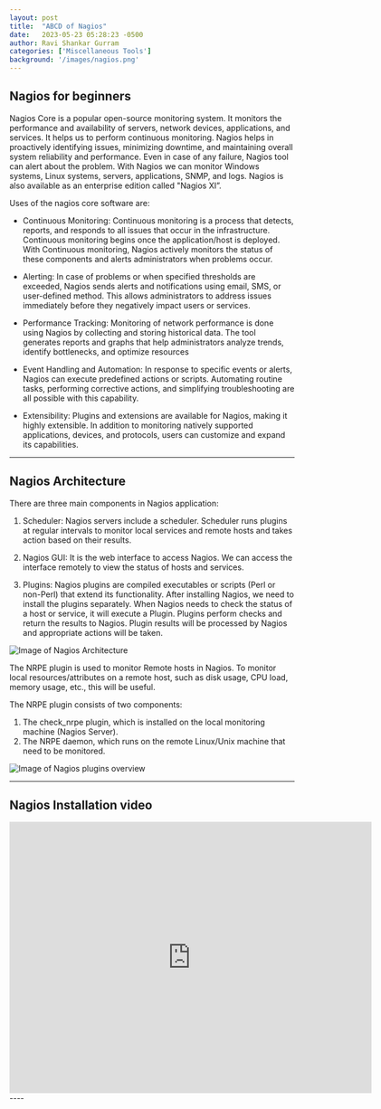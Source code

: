 ```yaml
---
layout: post
title:  "ABCD of Nagios"
date:   2023-05-23 05:28:23 -0500
author: Ravi Shankar Gurram
categories: ['Miscellaneous Tools']
background: '/images/nagios.png'
---
```



## Nagios for beginners

Nagios Core is a popular open-source monitoring system. It monitors the performance and availability of servers, network devices, applications, and services. It helps us to perform continuous monitoring. Nagios helps in proactively identifying issues, minimizing downtime, and maintaining overall system reliability and performance. Even in case of any failure, Nagios tool can alert about the problem. With Nagios we can monitor Windows systems, Linux systems, servers, applications, SNMP, and logs. Nagios is also available as an enterprise edition called "Nagios XI”.

Uses of the nagios core software are:

 - Continuous Monitoring: Continuous monitoring is a process that detects, reports, and responds to all issues that occur in the infrastructure. Continuous monitoring begins once the application/host is deployed. With Continuous monitoring, Nagios actively monitors the status of these components and alerts administrators when problems occur.

 - Alerting: In case of problems or when specified thresholds are exceeded, Nagios sends alerts and notifications using email, SMS, or user-defined method. This allows administrators to address issues immediately before they negatively impact users or services.

 - Performance Tracking: Monitoring of network performance is done using Nagios by collecting and storing historical data. The tool generates reports and graphs that help administrators analyze trends, identify bottlenecks, and optimize resources

 - Event Handling and Automation: In response to specific events or alerts, Nagios can execute predefined actions or scripts. Automating routine tasks, performing corrective actions, and simplifying troubleshooting are all possible with this capability.

 - Extensibility: Plugins and extensions are available for Nagios, making it highly extensible. In addition to monitoring natively supported applications, devices, and protocols, users can customize and expand its capabilities.

---
## Nagios Architecture

There are three main components in Nagios application:

1. Scheduler: Nagios servers include a scheduler. Scheduler runs plugins at regular intervals to monitor local services and remote hosts and takes action based on their results.

2. Nagios GUI: It is the web interface to access Nagios. We can access the interface remotely to view the status of hosts and services. 

3. Plugins: Nagios plugins are compiled executables or scripts (Perl or non-Perl) that extend its functionality. After installing Nagios, we need to install the plugins separately. When Nagios needs to check the status of a host or service, it will execute a Plugin. Plugins perform checks and return the results to Nagios. Plugin results will be processed by Nagios and appropriate actions will be taken.

 <img class="img-fluid" src="/EHEblog/images/nagios/Nagios Architecture.png" alt="Image of Nagios Architecture">


The NRPE plugin is used to monitor Remote hosts in Nagios. To monitor local resources/attributes on a remote host, such as disk usage, CPU load, memory usage, etc., this will be useful.

The NRPE plugin consists of two components:
1. The check_nrpe plugin, which is installed on the local monitoring machine (Nagios Server).
2. The NRPE daemon, which runs on the remote Linux/Unix machine that need to be monitored.

 <img class="img-fluid" src="/EHEblog/images/nagios/Nagios plugins.png" alt="Image of Nagios plugins overview">

----
## Nagios Installation video

<iframe width="640" height="480" src="https://www.youtube.com/embed/w1g3gqsqG24" frameborder="0" allowfullscreen></iframe>
----

